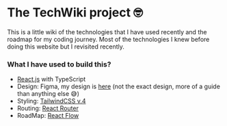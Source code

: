 # The TechWiki project 🤓

This is a little wiki of the technologies that I have used recently and the roadmap for my coding journey. Most of the technologies I knew before doing this website but I revisited recently.

### What I have used to build this?
- [React.js](https://react.dev/) with TypeScript
- Design: Figma, my design is [here](https://www.figma.com/design/STyTKRGChgRmLyvePV2eZV/Tech-Wiki?node-id=2-56&t=NVh36vfPvcedsqHm-1) (not the exact design, more of a guide than anything else 😅)
- Styling: [TailwindCSS v.4](https://tailwindcss.com/)
- Routing: [React Router](https://reactrouter.com/)
- RoadMap: [React Flow](https://reactflow.dev/)

